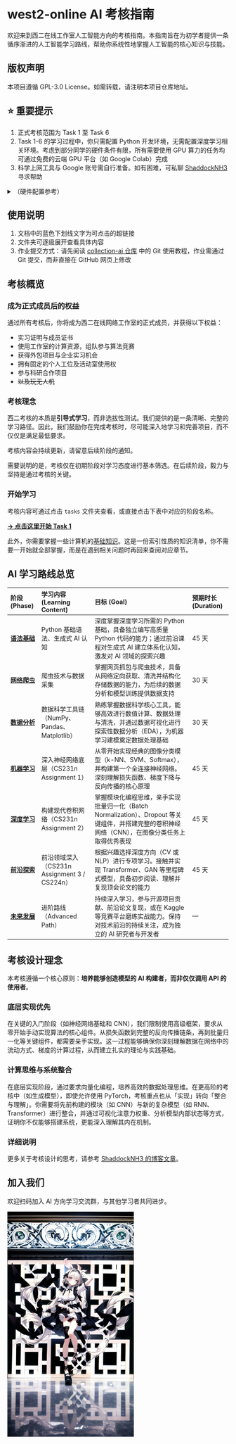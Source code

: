 # west2-online AI 考核指南

欢迎来到西二在线工作室人工智能方向的考核指南。本指南旨在为初学者提供一条循序渐进的人工智能学习路线，帮助你系统性地掌握人工智能的核心知识与技能。

## 版权声明

本项目遵循 GPL-3.0 License。如需转载，请注明本项目仓库地址。

## ⭐ 重要提示

1. 正式考核范围为 Task 1 至 Task 6
2. Task 1-6 的学习过程中，你只需配置 Python 开发环境，无需配置深度学习相关环境。考虑到部分同学的硬件条件有限，所有需要使用 GPU 算力的任务均可通过免费的云端 GPU 平台（如 Google Colab）完成
3. 科学上网工具与 Google 账号需自行准备。如有困难，可私聊 [ShaddockNH3](https://github.com/ShaddockNH3) 寻求帮助

<details style="display:inline-block; margin-bottom: -5px;"><summary>（硬件配置参考）</summary>

和我的 AMD Ryzen 5 3550H with Radeon Vega Mobile Gfx (2.10 GHz) 说去吧

</details>

## 使用说明

1. 文档中的蓝色下划线文字为可点击的超链接
2. 文件夹可逐级展开查看具体内容
3. 作业提交方式：请先阅读 [collection-ai 仓库](https://github.com/west2-online-reserve/collection-ai) 中的 Git 使用教程，作业需通过 Git 提交，而非直接在 GitHub 网页上修改

## 考核概览

### 成为正式成员后的权益

通过所有考核后，你将成为西二在线网络工作室的正式成员，并获得以下权益：

- 实习证明与成员证书
- 使用工作室的计算资源，组队参与算法竞赛
- 获得外包项目与企业实习机会
- 拥有固定的个人工位及活动室使用权
- 参与科研合作项目
- ~~以及玩无人机~~

### 考核理念

西二考核的本质是**引导式学习**，而非选拔性测试。我们提供的是一条清晰、完整的学习路径。因此，我们鼓励你在完成考核时，尽可能深入地学习和完善项目，而不仅仅是满足最低要求。

考核内容会持续更新，请留意后续阶段的通知。

需要说明的是，考核仅在初期阶段对学习态度进行基本筛选。在后续阶段，毅力与坚持是通过考核的关键。

### 开始学习

考核内容可通过点击 `tasks` 文件夹查看，或直接点击下表中对应的阶段名称。

**[→ 点击这里开始 Task 1](./tasks(2025)/task1-3/task1.md)**

此外，你需要掌握一些计算机的[基础知识](./tasks(2025)/task0/task0.md)。这是一份索引性质的知识清单，你不需要一开始就全部掌握，而是在遇到相关问题时再回来查阅对应章节。

## AI 学习路线总览

| 阶段 (Phase) | 学习内容 (Learning Content) | 目标 (Goal) | 预期时长 (Duration) |
| :--- | :--- | :--- | :--- |
| **[语法基础](./tasks(2025)/task1-3/task1.md)** | Python 基础语法、生成式 AI 认知 | 深度掌握深度学习所需的 Python 基础，具备独立编写高质量 Python 代码的能力；通过前沿课程对生成式 AI 建立体系化认知，激发对 AI 领域的探索兴趣 | 45 天 |
| **[网络爬虫](./tasks(2025)/task1-3/task2.md)** | 爬虫技术与数据采集 | 掌握网页抓包与爬虫技术，具备从网络定向获取、清洗并结构化存储数据的能力，为后续的数据分析和模型训练提供数据支持 | 30 天 |
| **[数据分析](./tasks(2025)/task1-3/task3.md)** | 数据科学工具链（NumPy、Pandas、Matplotlib） | 熟练掌握数据科学核心工具，能够高效进行数值计算、数据处理与清洗，并通过数据可视化进行探索性数据分析（EDA），为机器学习建模奠定数据处理基础 | 30 天 |
| **[机器学习](./tasks(2025)/task4-6/task4.md)** | 深入神经网络底层（CS231n Assignment 1） | 从零开始实现经典的图像分类模型（k-NN、SVM、Softmax），并构建第一个全连接神经网络。深刻理解损失函数、梯度下降与反向传播的核心原理 | 45 天 |
| **[深度学习](./tasks(2025)/task4-6/task5.md)** | 构建现代卷积网络（CS231n Assignment 2） | 掌握模块化编程思维，亲手实现批量归一化（Batch Normalization）、Dropout 等关键组件，并搭建完整的卷积神经网络（CNN），在图像分类任务上取得优秀表现 | 45 天 |
| **[前沿探索](./tasks(2025)/task4-6/task6.md)** | 前沿领域深入（CS231n Assignment 3 / CS224n） | 根据兴趣选择深度方向（CV 或 NLP）进行专项学习。接触并实现 Transformer、GAN 等里程碑式模型，具备初步阅读、理解并复现顶会论文的能力 | 45 天 |
| **[未来发展](./tasks(2025)/task7-10/future.md)** | 进阶路线（Advanced Path） | 持续深入学习，参与开源项目贡献、前沿论文复现，或在 Kaggle 等竞赛平台磨练实战能力。保持对技术前沿的持续关注，成为独立的 AI 研究者与开发者 | — |


## 考核设计理念

本考核遵循一个核心原则：**培养能够创造模型的 AI 构建者，而非仅仅调用 API 的使用者**。

### 底层实现优先

在关键的入门阶段（如神经网络基础和 CNN），我们限制使用高级框架，要求从零开始手动实现算法的核心组件。从损失函数到完整的反向传播链条，再到批量归一化等关键组件，都需要亲手实现。这一过程能够确保你深刻理解数据在网络中的流动方式、梯度的计算过程，从而建立扎实的理论与实践基础。

### 计算思维与系统整合

在底层实现阶段，通过要求向量化编程，培养高效的数据处理思维。在更高阶的考核中（如生成模型），即使允许使用 PyTorch，考核重点也从「实现」转向「整合与理解」。你需要将先前构建的模块（如 CNN）与新的复杂模型（如 RNN、Transformer）进行整合，并通过可视化注意力权重、分析模型内部状态等方式，证明你不仅能够搭建系统，更能深入理解其内在机制。

### 详细说明

更多关于考核设计的思考，请参考 [ShaddockNH3 的博客文章](https://shaddocknh3.github.io/p/%E6%9C%89%E5%85%B3ai%E5%AD%A6%E4%B9%A0%E8%B7%AF%E7%BA%BF%E7%9A%84%E6%80%9D%E8%80%83/)。

## 加入我们

欢迎扫码加入 AI 方向学习交流群，与其他学习者共同进步。

<img src="./README.assets/west2-AI-qrcode-2025.jpg" alt="west2-AI-qrcode-2025" style="zoom:50%;" />

